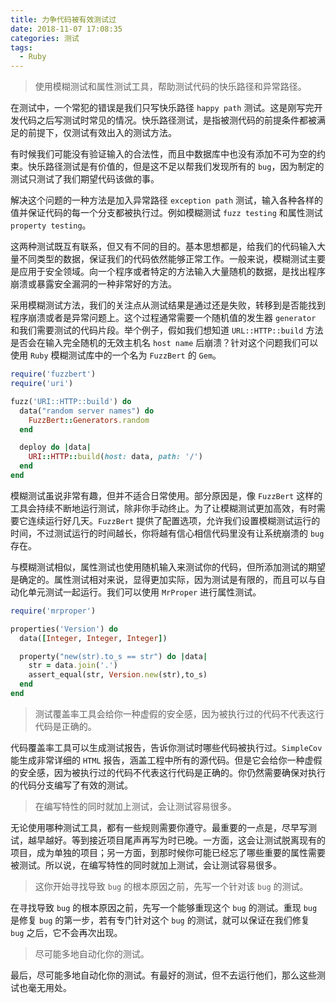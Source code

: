 ```yaml
---
title: 力争代码被有效测试过
date: 2018-11-07 17:08:35
categories: 测试
tags:
  - Ruby
---
```

> 使用模糊测试和属性测试工具，帮助测试代码的快乐路径和异常路径。

在测试中，一个常犯的错误是我们只写快乐路径 `happy path` 测试。这是刚写完开发代码之后写测试时常见的情况。快乐路径测试，是指被测代码的前提条件都被满足的前提下，仅测试有效出入的测试方法。

有时候我们可能没有验证输入的合法性，而且中数据库中也没有添加不可为空的约束。快乐路径测试是有价值的，但是这不足以帮我们发现所有的 `bug`，因为制定的测试只测试了我们期望代码该做的事。

解决这个问题的一种方法是加入异常路径 `exception path` 测试，输入各种各样的值并保证代码的每一个分支都被执行过。例如模糊测试 `fuzz testing` 和属性测试 `property testing`。

这两种测试既互有联系，但又有不同的目的。基本思想都是，给我们的代码输入大量不同类型的数据，保证我们的代码依然能够正常工作。一般来说，模糊测试主要是应用于安全领域。向一个程序或者特定的方法输入大量随机的数据，是找出程序崩溃或暴露安全漏洞的一种非常好的方法。

采用模糊测试方法，我们的关注点从测试结果是通过还是失败，转移到是否能找到程序崩溃或者是异常问题上。这个过程通常需要一个随机值的发生器 `generator` 和我们需要测试的代码片段。举个例子，假如我们想知道 `URL::HTTP::build` 方法是否会在输入完全随机的无效主机名 `host name` 后崩溃？针对这个问题我们可以使用 `Ruby` 模糊测试库中的一个名为 `FuzzBert` 的 `Gem`。

```ruby
require('fuzzbert')
require('uri')

fuzz('URI::HTTP::build') do
  data("random server names") do
    FuzzBert::Generators.random
  end

  deploy do |data|
    URI::HTTP::build(host: data, path: '/')
  end
end
```

模糊测试虽说非常有趣，但并不适合日常使用。部分原因是，像 `FuzzBert` 这样的工具会持续不断地运行测试，除非你手动终止。为了让模糊测试更加高效，有时需要它连续运行好几天。`FuzzBert` 提供了配置选项，允许我们设置模糊测试运行的时间，不过测试运行的时间越长，你将越有信心相信代码里没有让系统崩溃的 `bug` 存在。

与模糊测试相似，属性测试也使用随机输入来测试你的代码，但所添加测试的期望是确定的。属性测试相对来说，显得更加实际，因为测试是有限的，而且可以与自动化单元测试一起运行。我们可以使用 `MrProper` 进行属性测试。

```ruby
require('mrproper')

properties('Version') do
  data([Integer, Integer, Integer])

  property("new(str).to_s == str") do |data|
    str = data.join('.')
    assert_equal(str, Version.new(str),to_s)
  end
end
```

> 测试覆盖率工具会给你一种虚假的安全感，因为被执行过的代码不代表这行代码是正确的。

代码覆盖率工具可以生成测试报告，告诉你测试时哪些代码被执行过。`SimpleCov` 能生成非常详细的 `HTML` 报告，涵盖工程中所有的源代码。但是它会给你一种虚假的安全感，因为被执行过的代码不代表这行代码是正确的。你仍然需要确保对执行的代码分支编写了有效的测试。

> 在编写特性的同时就加上测试，会让测试容易很多。

无论使用哪种测试工具，都有一些规则需要你遵守。最重要的一点是，尽早写测试，越早越好。等到接近项目尾声再写为时已晚。一方面，这会让测试脱离现有的项目，成为单独的项目；另一方面，到那时候你可能已经忘了哪些重要的属性需要被测试。所以说，在编写特性的同时就加上测试，会让测试容易很多。

> 这你开始寻找导致 `bug` 的根本原因之前，先写一个针对该 `bug` 的测试。

在寻找导致 `bug` 的根本原因之前，先写一个能够重现这个 `bug` 的测试。重现 `bug` 是修复 `bug` 的第一步，若有专门针对这个 `bug` 的测试，就可以保证在我们修复  `bug` 之后，它不会再次出现。

> 尽可能多地自动化你的测试。

最后，尽可能多地自动化你的测试。有最好的测试，但不去运行他们，那么这些测试也毫无用处。